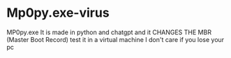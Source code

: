 # Mp0py.exe-virus
MP0py.exe It is made in python and chatgpt and it CHANGES THE MBR (Master Boot Record) test it in a virtual machine I don't care if you lose your pc
